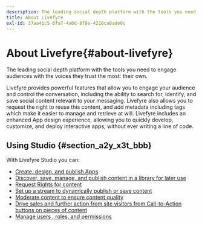 ```yaml
---
description: The leading social depth platform with the tools you need to engage audiences with the voices they trust the most  their own.
title: About Livefyre
exl-id: 37aa41c5-6fa7-4a0d-8f8e-4210ca8ade0c
---
```

# About Livefyre{#about-livefyre}

The leading social depth platform with the tools you need to engage audiences with the voices they trust the most: their own.

Livefyre provides powerful features that allow you to engage your audience and control the conversation, including the ability to search for, identify, and save social content relevant to your messaging. Livefyre also allows you to request the right to reuse this content, and add metadata including tags which make it easier to manage and retrieve at will. Livefyre includes an enhanced App design experience, allowing you to quickly develop, customize, and deploy interactive apps, without ever writing a line of code.

## Using Studio {#section_a2y_x3t_bbb}

With Livefyre Studio you can:

* [Create, design, and publish Apps](c-about-apps/c-about-apps.md#c_about_apps)
* [Discover, save, manage, and publish content in a library for later use](c-library/c-assets/c-assets.md)
* [Request Rights for content](c-how-requesting-rights-works/t-send-a-rights-request-to-own-a-digital-asset.md#t_send_a_rights_request_to_own_a_digital_asset)
* [Set up a stream to dynamically publish or save content](c-streams/t-create-a-new-stream.md#t_create_a_new_stream)
* [Moderate content to ensure content quality](c-features-livefyre/c-about-moderation/c-setting-up-moderation.md#c_setting_up_moderation)
* [Drive sales and further action from site visitors from Call-to-Action buttons on pieces of content](c-features-livefyre/c-ugc-commerce.md#c_ugc_commerce)
* [Manage users , roles, and permissions](c-about-apps/c-about-apps.md#c_about_apps)
